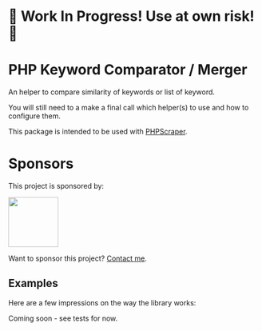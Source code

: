 # 🚧️ Work In Progress! Use at own risk! 👷️

# PHP Keyword Comparator / Merger

An helper to compare similarity of keywords or list of keyword.

You will still need to a make a final call which helper(s) to use and how to configure them.

This package is intended to be used with [PHPScraper](https://github.com/spekulatius/phpscraper).

# Sponsors

This project is sponsored by:

<a href="https://bringyourownideas.com" target="_blank" rel="noopener noreferrer"><img src="https://bringyourownideas.com/images/byoi-logo.jpg" height="100px"></a>

Want to sponsor this project? [Contact me](https://peterthaleikis.com/contact).


## Examples

Here are a few impressions on the way the library works:

Coming soon - see tests for now.
